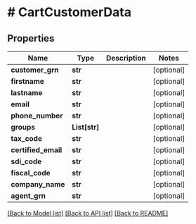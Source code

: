 # # CartCustomerData


## Properties 


Name | Type | Description | Notes
------------ | ------------- | ------------- | -------------
**customer_grn**| **str** |   | [optional]
**firstname**| **str** |   | [optional]
**lastname**| **str** |   | [optional]
**email**| **str** |   | [optional]
**phone_number**| **str** |   | [optional]
**groups**| **List[str]** |   | [optional]
**tax_code**| **str** |   | [optional]
**certified_email**| **str** |   | [optional]
**sdi_code**| **str** |   | [optional]
**fiscal_code**| **str** |   | [optional]
**company_name**| **str** |   | [optional]
**agent_grn**| **str** |   | [optional]


[[Back to Model list]](../../README.md#models) [[Back to API list]](../../README.md#endpoints) [[Back to README]](../../README.md)

